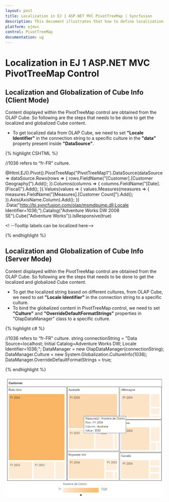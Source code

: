 ```yaml
---
layout: post
title: Localization in EJ 1 ASP.NET MVC PivotTreeMap | Syncfusion
description: This document illustrates that how to define localization with respective to the modes in ASP.NET MVC PivotTreeMap control 
platform: ejmvc
control: PivotTreeMap
documentation: ug
---
```


# Localization in EJ 1 ASP.NET MVC PivotTreeMap Control

## Localization and Globalization of Cube Info (Client Mode)

Content displayed within the PivotTreeMap control are obtained from the OLAP Cube. So following are the steps that needs to be done to get the localized and globalized Cube content.

* To get localized data from OLAP Cube, we need to set **"Locale Identifier"** in the connection string to a specific culture in the **"data"** property present inside **"DataSource"**. 

{% highlight CSHTML %}

//1036 refers to “fr-FR” culture.
<!--Create a tag which acts as a container for PivotTreeMap--> 
@Html.EJ().Pivot().PivotTreeMap("PivotTreeMap1").DataSource(dataSource => dataSource.Rows(rows => { rows.FieldName("[Customer].[Customer Geography]").Add(); }).Columns(columns => { columns.FieldName("[Date].[Fiscal]").Add(); }).Values(values => { values.Measures(measures => { measures.FieldName("[Measures].[Customer Count]").Add(); }).Axis(AxisName.Column).Add(); })
.Data("http://bi.syncfusion.com/olap/msmdpump.dll;Locale Identifier=1036;").Catalog("Adventure Works DW 2008 SE").Cube("Adventure Works")).IsResponsive(true)

<! --Tooltip labels can be localized here-->
<script id="tooltipTemplate" type="application/jsrender">
    <div style="background:White; color:black; font-size:12px; font-weight:normal; border: 1px solid #4D4D4D; white-space: nowrap;border-radius: 2px; margin-right: 25px; min-width: 110px;padding-right: 5px; padding-left: 5px; padding-bottom: 2px ;width: auto; height: auto;">
        <div>Measure(s) : {{:~Measures(#data)}}</div><div>Row : {{:~Row(#data)}}</div><div>Column : {{:~Column(#data)}}</div><div>Value : {{:~Value(#data)}}</div>
    </div>
</script>  

{% endhighlight %}

## Localization and Globalization of Cube Info (Server Mode)

Content displayed within the PivotTreeMap control are obtained from the OLAP Cube. So following are the steps that needs to be done to get the localized and globalized Cube content.

* To get the localized string based on different cultures, from OLAP Cube, we need to set **"Locale Identifier"** in the connection string to a specific culture. 
* To bind the globalized content in PivotTreeMap control, we need to set **"Culture"** and **"OverrideDefaultFormatStrings"** properties in "OlapDataManager" class to a specific culture. 
 
{% highlight c# %}

//1036 refers to “fr-FR” culture.
string connectionString = "Data Source=localhost; Initial Catalog=Adventure Works DW; Locale Identifier=1036;";
DataManager = new OlapDataManager(connectionString);
DataManager.Culture = new System.Globalization.CultureInfo(1036);
DataManager.OverrideDefaultFormatStrings = true;

{% endhighlight %}

![Localization in ASP NET MVC pivot tree map control](Localization_images/localization.png) 

